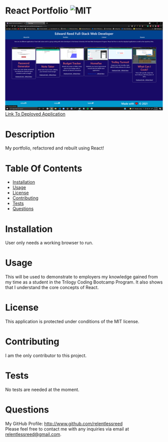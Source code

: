 # React Portfolio ![MIT](https://img.shields.io/badge/license-MIT-blue.svg)

![Screenshot](./assets/portfolioscreenshot.png)  
[Link To Deployed Application](https://edward-reed-react-portfolio.herokuapp.com/)

# Description

My portfolio, refactored and rebuilt using React!

# Table Of Contents

- [Installation](#installation)
- [Usage](#usage)
- [License](#license)
- [Contributing](#contributing)
- [Tests](#tests)
- [Questions](#questions)

# Installation

User only needs a working browser to run.

# Usage

This will be used to demonstrate to employers my knowledge gained from my time as a student in the Trilogy Coding Bootcamp Program. It also shows that I understand the core concepts of React.

# License

This application is protected under conditions of the MIT license.

# Contributing

I am the only contributor to this project.

# Tests

No tests are needed at the moment.

# Questions

My GitHub Profile: http://www.github.com/relentlessreed  
Please feel free to contact me with any inquiries via email at relentlessreed@gmail.com.

